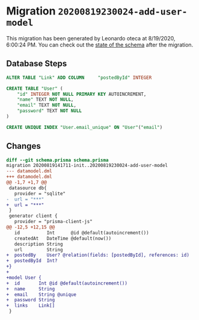 # Migration `20200819230024-add-user-model`

This migration has been generated by Leonardo oteca at 8/19/2020, 6:00:24 PM.
You can check out the [state of the schema](./schema.prisma) after the migration.

## Database Steps

```sql
ALTER TABLE "Link" ADD COLUMN     "postedById" INTEGER

CREATE TABLE "User" (
    "id" INTEGER NOT NULL PRIMARY KEY AUTOINCREMENT,
    "name" TEXT NOT NULL,
    "email" TEXT NOT NULL,
    "password" TEXT NOT NULL
)

CREATE UNIQUE INDEX "User.email_unique" ON "User"("email")
```

## Changes

```diff
diff --git schema.prisma schema.prisma
migration 20200819141711-init..20200819230024-add-user-model
--- datamodel.dml
+++ datamodel.dml
@@ -1,7 +1,7 @@
 datasource db{
   provider = "sqlite"
-  url = "***"
+  url = "***"
 }
 generator client {
   provider = "prisma-client-js"
@@ -12,5 +12,15 @@
   id          Int      @id @default(autoincrement())
   createdAt   DateTime @default(now())
   description String
   url         String
+  postedBy    User? @relation(fields: [postedById], references: id)
+  postedById  Int?
+}
+
+model User {
+  id       Int @id @default(autoincrement())
+  name     String
+  email    String @unique
+  password String
+  links    Link[]
 }
```



